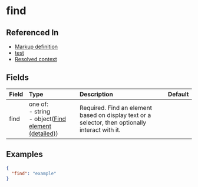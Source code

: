 
# find



## Referenced In

- [Markup definition](/docs/references/schemas/Markup%20definition)
- [test](/docs/references/schemas/test)
- [Resolved context](/docs/references/schemas/Resolved%20context)

## Fields

Field | Type | Description | Default
:-- | :-- | :-- | :--
find | one of:<br/>- string<br/>- object([Find element (detailed)](/docs/references/schemas/Find%20element%20(detailed))) | Required. Find an element based on display text or a selector, then optionally interact with it. | 

## Examples

```json
{
  "find": "example"
}
```
